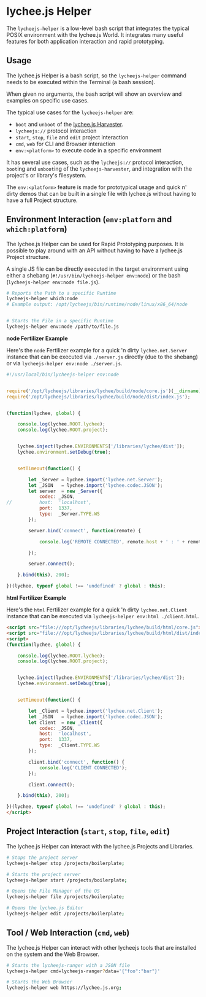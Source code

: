 
# lychee.js Helper

The `lycheejs-helper` is a low-level bash script
that integrates the typical POSIX environment with
the lychee.js World. It integrates many useful
features for both application interaction and
rapid prototyping.


## Usage

The lychee.js Helper is a bash script, so the
`lycheejs-helper` command needs to be executed within
the Terminal (a bash session).

When given no arguments, the bash script will show
an overview and examples on specific use cases.

The typical use cases for the `lycheejs-helper` are:

- `boot` and `unboot` of the [lychee.js Harvester](../software-bots/lycheejs-harvester.md).
- `lycheejs://` protocol interaction
- `start`, `stop`, `file` and `edit` project interaction
- `cmd`, `web` for CLI and Browser interaction
- `env:<platform>` to execute code in a specific environment

It has several use cases, such as the `lycheejs://`
protocol interaction, `boot`ing and `unboot`ing
of the `lycheejs-harvester`, and integration with
the project's or library's filesystem.

The `env:<platform>` feature is made for prototypical
usage and quick n' dirty demos that can be built in a
single file with lychee.js without having to have a full
Project structure.


## Environment Interaction (`env:platform` and `which:platform`)

The lychee.js Helper can be used for Rapid Prototyping
purposes. It is possible to play around with an API
without having to have a lychee.js Project structure.

A single JS file can be directly executed in the target
environment using either a shebang (`#!/usr/bin/lycheejs-helper env:node`)
or the bash (`lycheejs-helper env:node file.js`).

```bash
# Reports the Path to a specific Runtime
lycheejs-helper which:node
# Example output: /opt/lycheejs/bin/runtime/node/linux/x86_64/node


# Starts the File in a specific Runtime
lycheejs-helper env:node /path/to/file.js
```


**node Fertilizer Example**

Here's the `node` Fertilizer example for a quick 'n dirty
`lychee.net.Server` instance that can be executed via
`./server.js` directly (due to the shebang) or via
`lycheejs-helper env:node ./server.js`.


```javascript
#!/usr/local/bin/lycheejs-helper env:node


require('/opt/lycheejs/libraries/lychee/build/node/core.js')(__dirname);
require('/opt/lycheejs/libraries/lychee/build/node/dist/index.js');


(function(lychee, global) {

    console.log(lychee.ROOT.lychee);
	console.log(lychee.ROOT.project);


	lychee.inject(lychee.ENVIRONMENTS['/libraries/lychee/dist']);
	lychee.environment.setDebug(true);


	setTimeout(function() {

		let _Server = lychee.import('lychee.net.Server');
		let _JSON   = lychee.import('lychee.codec.JSON');
		let server  = new _Server({
			codec: _JSON,
//			host:  'localhost',
			port:  1337,
			type:  _Server.TYPE.WS
		});

		server.bind('connect', function(remote) {

			console.log('REMOTE CONNECTED', remote.host + ' : ' + remote.port);

		});

		server.connect();

	}.bind(this), 200);

})(lychee, typeof global !== 'undefined' ? global : this);
```


**html Fertilizer Example**

Here's the `html` Fertilizer example for a quick 'n dirty
`lychee.net.Client` instance that can be executed via
`lycheejs-helper env:html ./client.html`.


```html
<script src="file:///opt/lycheejs/libraries/lychee/build/html/core.js"></script>
<script src="file:///opt/lycheejs/libraries/lychee/build/html/dist/index.js"></script>
<script>
(function(lychee, global) {

    console.log(lychee.ROOT.lychee);
	console.log(lychee.ROOT.project);


	lychee.inject(lychee.ENVIRONMENTS['/libraries/lychee/dist']);
	lychee.environment.setDebug(true);


	setTimeout(function() {

		let _Client = lychee.import('lychee.net.Client');
		let _JSON   = lychee.import('lychee.codec.JSON');
		let client  = new _Client({
			codec: _JSON,
			host:  'localhost',
			port:  1337,
			type:  _Client.TYPE.WS
		});

		client.bind('connect', function() {
			console.log('CLIENT CONNECTED');
		});

		client.connect();

	}.bind(this), 200);

})(lychee, typeof global !== 'undefined' ? global : this);
</script>
```


## Project Interaction (`start`, `stop`, `file`, `edit`)

The lychee.js Helper can interact with the lychee.js
Projects and Libraries.

```bash
# Stops the project server
lycheejs-helper stop /projects/boilerplate;

# Starts the project server
lycheejs-helper start /projects/boilerplate;

# Opens the File Manager of the OS
lycheejs-helper file /projects/boilerplate;

# Opens the lychee.js Editor
lycheejs-helper edit /projects/boilerplate;
```


## Tool / Web Interaction (`cmd`, `web`)

The lychee.js Helper can interact with other
lycheejs tools that are installed on the system
and the Web Browser.


```bash
# Starts the lycheejs-ranger with a JSON file
lycheejs-helper cmd=lycheejs-ranger?data='{"foo":"bar"}'

# Starts the Web Browser
lycheejs-helper web https://lychee.js.org;
```

